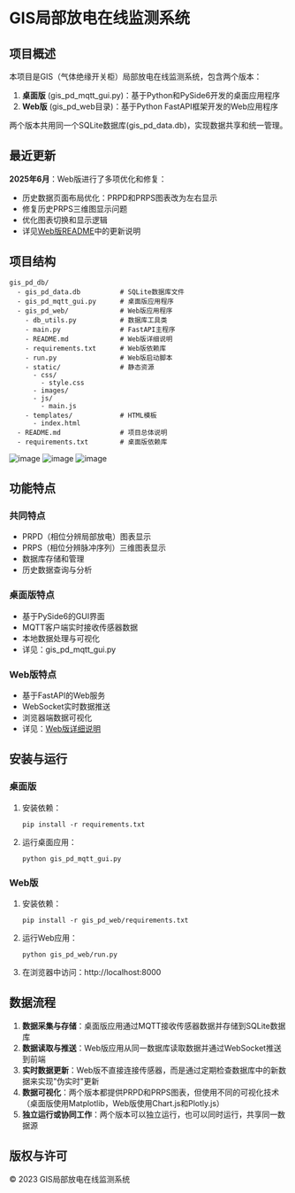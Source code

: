 # GIS局部放电在线监测系统

## 项目概述

本项目是GIS（气体绝缘开关柜）局部放电在线监测系统，包含两个版本：

1. **桌面版** (gis_pd_mqtt_gui.py)：基于Python和PySide6开发的桌面应用程序
2. **Web版** (gis_pd_web目录)：基于Python FastAPI框架开发的Web应用程序

两个版本共用同一个SQLite数据库(gis_pd_data.db)，实现数据共享和统一管理。

## 最近更新

**2025年6月**：Web版进行了多项优化和修复：
- 历史数据页面布局优化：PRPD和PRPS图表改为左右显示
- 修复历史PRPS三维图显示问题
- 优化图表切换和显示逻辑
- 详见[Web版README](gis_pd_web/README.md)中的更新说明

## 项目结构

```
gis_pd_db/
  - gis_pd_data.db          # SQLite数据库文件
  - gis_pd_mqtt_gui.py      # 桌面版应用程序
  - gis_pd_web/             # Web版应用程序
    - db_utils.py           # 数据库工具类
    - main.py               # FastAPI主程序
    - README.md             # Web版详细说明
    - requirements.txt      # Web版依赖库
    - run.py                # Web版启动脚本
    - static/               # 静态资源
      - css/
        - style.css
      - images/
      - js/
        - main.js
    - templates/            # HTML模板
      - index.html
  - README.md               # 项目总体说明
  - requirements.txt        # 桌面版依赖库
```
![image](https://github.com/user-attachments/assets/663c9dca-d5a5-44b4-bbd0-aab41c982800)
![image](https://github.com/user-attachments/assets/bff75477-5629-4ef7-b882-99e47129cea5)
![image](https://github.com/user-attachments/assets/1220dae7-b286-4547-af53-4b518c4b3644)



## 功能特点

### 共同特点

- PRPD（相位分辨局部放电）图表显示
- PRPS（相位分辨脉冲序列）三维图表显示
- 数据库存储和管理
- 历史数据查询与分析

### 桌面版特点

- 基于PySide6的GUI界面
- MQTT客户端实时接收传感器数据
- 本地数据处理与可视化
- 详见：gis_pd_mqtt_gui.py

### Web版特点

- 基于FastAPI的Web服务
- WebSocket实时数据推送
- 浏览器端数据可视化
- 详见：[Web版详细说明](gis_pd_web/README.md)

## 安装与运行

### 桌面版

1. 安装依赖：
   ```
   pip install -r requirements.txt
   ```

2. 运行桌面应用：
   ```
   python gis_pd_mqtt_gui.py
   ```

### Web版

1. 安装依赖：
   ```
   pip install -r gis_pd_web/requirements.txt
   ```

2. 运行Web应用：
   ```
   python gis_pd_web/run.py
   ```

3. 在浏览器中访问：http://localhost:8000

## 数据流程

1. **数据采集与存储**：桌面版应用通过MQTT接收传感器数据并存储到SQLite数据库
2. **数据读取与推送**：Web版应用从同一数据库读取数据并通过WebSocket推送到前端
3. **实时数据更新**：Web版不直接连接传感器，而是通过定期检查数据库中的新数据来实现"伪实时"更新
4. **数据可视化**：两个版本都提供PRPD和PRPS图表，但使用不同的可视化技术（桌面版使用Matplotlib，Web版使用Chart.js和Plotly.js）
5. **独立运行或协同工作**：两个版本可以独立运行，也可以同时运行，共享同一数据源

## 版权与许可

© 2023 GIS局部放电在线监测系统 
